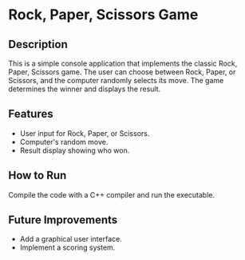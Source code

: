 # Rock, Paper, Scissors Game

## Description
This is a simple console application that implements the classic Rock, Paper, Scissors game. The user can choose between Rock, Paper, or Scissors, and the computer randomly selects its move. The game determines the winner and displays the result.

## Features
- User input for Rock, Paper, or Scissors.
- Computer's random move.
- Result display showing who won.

## How to Run
Compile the code with a C++ compiler and run the executable.

## Future Improvements
- Add a graphical user interface.
- Implement a scoring system.
